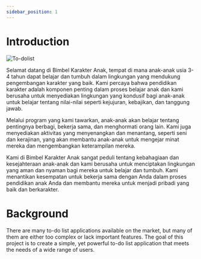 ```yaml
---
sidebar_position: 1
---
```


# Introduction

![To-dolist](./todolist.png)

Selamat datang di Bimbel Karakter Anak, tempat di mana anak-anak usia 3-4 tahun dapat belajar dan tumbuh dalam lingkungan yang mendukung pengembangan karakter yang baik. Kami percaya bahwa pendidikan karakter adalah komponen penting dalam proses belajar anak dan kami berusaha untuk menyediakan lingkungan yang kondusif bagi anak-anak untuk belajar tentang nilai-nilai seperti kejujuran, kebajikan, dan tanggung jawab.

Melalui program yang kami tawarkan, anak-anak akan belajar tentang pentingnya berbagi, bekerja sama, dan menghormati orang lain. Kami juga menyediakan aktivitas yang menyenangkan dan menantang, seperti seni dan kerajinan, yang akan membantu anak-anak untuk mengejar minat mereka dan mengembangkan keterampilan mereka.

Kami di Bimbel Karakter Anak sangat peduli tentang kebahagiaan dan kesejahteraan anak-anak dan kami berusaha untuk menciptakan lingkungan yang aman dan nyaman bagi mereka untuk belajar dan tumbuh. Kami menantikan kesempatan untuk bekerja sama dengan Anda dalam proses pendidikan anak Anda dan membantu mereka untuk menjadi pribadi yang baik dan berkarakter.

# Background

There are many to-do list applications available on the market, but many of them are either too complex or lack important features. The goal of this project is to create a simple, yet powerful to-do list application that meets the needs of a wide range of users.

